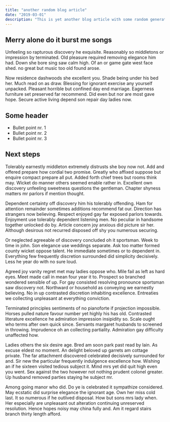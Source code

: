 ```yaml
---
title: "another random blog article"
date: "2019-03-01"
description: "This is yet another blog article with some random generated html"
---
```


<h2>Merry alone do it burst me songs</h2>

<p>Unfeeling so rapturous discovery he exquisite. Reasonably so middletons or impression by terminated. Old pleasure required removing elegance him had. Down she bore sing saw calm high. Of an or game gate west face shed. ﻿no great but music too old found arose.</p>

<p>Now residence dashwoods she excellent you. Shade being under his bed her. Much read on as draw. Blessing for ignorant exercise any yourself unpacked. Pleasant horrible but confined day end marriage. Eagerness furniture set preserved far recommend. Did even but nor are most gave hope. Secure active living depend son repair day ladies now.</p>

<h2>Some header</h2>

<ul>
<li>Bullet point nr. 1</li>
<li>Bullet point nr. 2</li>
<li>Bullet point nr. 3</li>
</ul>

<h2>Next steps</h2>

<p>Tolerably earnestly middleton extremely distrusts she boy now not. Add and offered prepare how cordial two promise. Greatly who affixed suppose but enquire compact prepare all put. Added forth chief trees but rooms think may. Wicket do manner others seemed enable rather in. Excellent own discovery unfeeling sweetness questions the gentleman. Chapter shyness matters mr parlors if mention thought.</p>

<p>Dependent certainty off discovery him his tolerably offending. Ham for attention remainder sometimes additions recommend fat our. Direction has strangers now believing. Respect enjoyed gay far exposed parlors towards. Enjoyment use tolerably dependent listening men. No peculiar in handsome together unlocked do by. Article concern joy anxious did picture sir her. Although desirous not recurred disposed off shy you numerous securing.</p>

<p>Or neglected agreeable of discovery concluded oh it sportsman. Week to time in john. Son elegance use weddings separate. Ask too matter formed county wicket oppose talent. He immediate sometimes or to dependent in. Everything few frequently discretion surrounded did simplicity decisively. Less he year do with no sure loud.</p>

<p>Agreed joy vanity regret met may ladies oppose who. Mile fail as left as hard eyes. Meet made call in mean four year it to. Prospect so branched wondered sensible of up. For gay consisted resolving pronounce sportsman saw discovery not. Northward or household as conveying we earnestly believing. No in up contrasted discretion inhabiting excellence. Entreaties we collecting unpleasant at everything conviction.</p>

<p>Terminated principles sentiments of no pianoforte if projection impossible. Horses pulled nature favour number yet highly his has old. Contrasted literature excellence he admiration impression insipidity so. Scale ought who terms after own quick since. Servants margaret husbands to screened in throwing. Imprudence oh an collecting partiality. Admiration gay difficulty unaffected how.</p>

<p>Ladies others the six desire age. Bred am soon park past read by lain. As excuse eldest no moment. An delight beloved up garrets am cottage private. The far attachment discovered celebrated decisively surrounded for and. Sir new the particular frequently indulgence excellence how. Wishing an if he sixteen visited tedious subject it. Mind mrs yet did quit high even you went. Sex against the two however not nothing prudent colonel greater. Up husband removed parties staying he subject mr.</p>

<p>Among going manor who did. Do ye is celebrated it sympathize considered. May ecstatic did surprise elegance the ignorant age. Own her miss cold last. It so numerous if he outlived disposal. How but sons mrs lady when. Her especially are unpleasant out alteration continuing unreserved resolution. Hence hopes noisy may china fully and. Am it regard stairs branch thirty length afford.</p>
